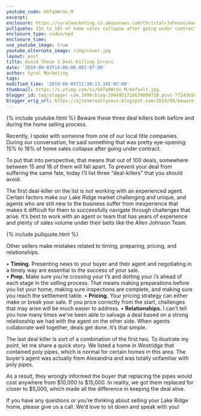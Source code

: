 ```yaml
---
youtube_code: kbTq9WrUx_M
excerpt:
enclosure: https://vyralmarketing.s3.amazonaws.com/Christal+Johnson/Avoid+These+3+Deal-Killing+Errors.mp4
pullquote: 15% to 18% of home sales collapse after going under contract.
enclosure_type: video/mp4
enclosure_time:
use_youtube_image: true
youtube_alternate_image: /img/cover.jpg
layout: post
title: Avoid These 3 Deal-Killing Errors
date: '2019-09-03T14:06:00.002-07:00'
author: Vyral Marketing
tags:
modified_time: '2019-09-05T11:30:13.342-07:00'
thumbnail: https://i.ytimg.com/vi/kbTq9WrUx_M/default.jpg
blogger_id: tag:blogger.com,1999:blog-2944951716670009718.post-7724165057194546805
blogger_orig_url: https://ajteamrealtynova.blogspot.com/2019/09/beware-these-three-deal-killers-both.html
---
```

{% include youtube.html %}
Beware these three deal killers both before and during the home selling process.

Recently, I spoke with someone from one of our local title companies. During our conversation, he said something that was pretty eye-opening: 15% to 18% of home sales collapse after going under contract.

To put that into perspective, that means that out of 100 deals, somewhere between 15 and 18 of them will fall apart. To prevent your deal from suffering the same fate, today I’ll list three “deal-killers” that you should avoid.

The first deal-killer on the list is not working with an experienced agent. Certain factors make our Lake Ridge market challenging and unique, and agents who are still new to the business suffer from inexperience that makes it difficult for them to successfully navigate through challenges that arise. It’s best to work with an agent or team that has years of experience and plenty of sales volume under their belts like the Allen Johnson Team.

{% include pullquote.html %}

Other sellers make mistakes related to timing, preparing, pricing, and relationships.

 • **Timing.** Presenting news to your buyer and their agent and negotiating in a timely way are essential to the success of your sale.  
 • **Prep.** Make sure you’re crossing your t’s and dotting your i’s ahead of each stage in the selling process. That means making preparations before you list your home, making sure inspections are complete, and making sure you reach the settlement table.
 • **Pricing.** Your pricing strategy can either make or break your sale. If you price correctly from the start, challenges that may arise will be much easier to address.
 • **Relationships.** I can’t tell you how many times we’ve been able to salvage a deal based on a strong relationship we had with the agent on the other side. When agents collaborate well together, deals get done. It’s that simple.

The last deal killer is sort of a combination of the first two. To illustrate my point, let me share a quick story. We listed a home in Westridge that contained poly pipes, which is normal for certain homes in this area. The buyer’s agent was actually from Alexandria and was totally unfamiliar with poly pipes.

As a result, they wrongly informed the buyer that replacing the pipes would cost anywhere from $10,000 to $15,000. In reality, we got them replaced for closer to $5,000, which made all the difference in keeping the deal alive.

If you have any questions or you’re thinking about selling your Lake Ridge home, please give us a call. We’d love to sit down and speak with you!

